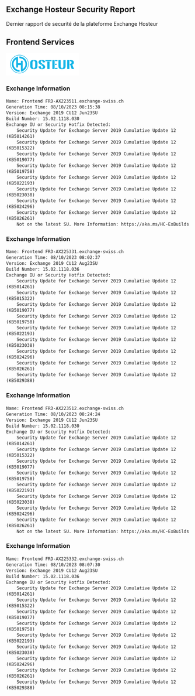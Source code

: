 ## Exchange Hosteur Security Report
Dernier rapport de securité de la plateforme Exchange Hosteur

## Frontend Services
![logo](img/logo-hosteur_2021.png)

### Exchange Information
	Name: Frontend FRD-AX223511.exchange-swiss.ch
	Generation Time: 08/10/2023 08:15:38
	Version: Exchange 2019 CU12 Jun23SU
	Build Number: 15.02.1118.030
	Exchange IU or Security Hotfix Detected: 
		Security Update for Exchange Server 2019 Cumulative Update 12 (KB5014261)
		Security Update for Exchange Server 2019 Cumulative Update 12 (KB5015322)
		Security Update for Exchange Server 2019 Cumulative Update 12 (KB5019077)
		Security Update for Exchange Server 2019 Cumulative Update 12 (KB5019758)
		Security Update for Exchange Server 2019 Cumulative Update 12 (KB5022193)
		Security Update for Exchange Server 2019 Cumulative Update 12 (KB5023038)
		Security Update for Exchange Server 2019 Cumulative Update 12 (KB5024296)
		Security Update for Exchange Server 2019 Cumulative Update 12 (KB5026261)
		Not on the latest SU. More Information: https://aka.ms/HC-ExBuilds
### Exchange Information
	Name: Frontend FRD-AX225331.exchange-swiss.ch
	Generation Time: 08/10/2023 08:02:37
	Version: Exchange 2019 CU12 Aug23SU
	Build Number: 15.02.1118.036
	Exchange IU or Security Hotfix Detected: 
		Security Update for Exchange Server 2019 Cumulative Update 12 (KB5014261)
		Security Update for Exchange Server 2019 Cumulative Update 12 (KB5015322)
		Security Update for Exchange Server 2019 Cumulative Update 12 (KB5019077)
		Security Update for Exchange Server 2019 Cumulative Update 12 (KB5019758)
		Security Update for Exchange Server 2019 Cumulative Update 12 (KB5022193)
		Security Update for Exchange Server 2019 Cumulative Update 12 (KB5023038)
		Security Update for Exchange Server 2019 Cumulative Update 12 (KB5024296)
		Security Update for Exchange Server 2019 Cumulative Update 12 (KB5026261)
		Security Update for Exchange Server 2019 Cumulative Update 12 (KB5029388)
### Exchange Information
	Name: Frontend FRD-AX223512.exchange-swiss.ch
	Generation Time: 08/10/2023 08:24:24
	Version: Exchange 2019 CU12 Jun23SU
	Build Number: 15.02.1118.030
	Exchange IU or Security Hotfix Detected: 
		Security Update for Exchange Server 2019 Cumulative Update 12 (KB5014261)
		Security Update for Exchange Server 2019 Cumulative Update 12 (KB5015322)
		Security Update for Exchange Server 2019 Cumulative Update 12 (KB5019077)
		Security Update for Exchange Server 2019 Cumulative Update 12 (KB5019758)
		Security Update for Exchange Server 2019 Cumulative Update 12 (KB5022193)
		Security Update for Exchange Server 2019 Cumulative Update 12 (KB5023038)
		Security Update for Exchange Server 2019 Cumulative Update 12 (KB5024296)
		Security Update for Exchange Server 2019 Cumulative Update 12 (KB5026261)
		Not on the latest SU. More Information: https://aka.ms/HC-ExBuilds
### Exchange Information
	Name: Frontend FRD-AX225332.exchange-swiss.ch
	Generation Time: 08/10/2023 08:07:30
	Version: Exchange 2019 CU12 Aug23SU
	Build Number: 15.02.1118.036
	Exchange IU or Security Hotfix Detected: 
		Security Update for Exchange Server 2019 Cumulative Update 12 (KB5014261)
		Security Update for Exchange Server 2019 Cumulative Update 12 (KB5015322)
		Security Update for Exchange Server 2019 Cumulative Update 12 (KB5019077)
		Security Update for Exchange Server 2019 Cumulative Update 12 (KB5019758)
		Security Update for Exchange Server 2019 Cumulative Update 12 (KB5022193)
		Security Update for Exchange Server 2019 Cumulative Update 12 (KB5023038)
		Security Update for Exchange Server 2019 Cumulative Update 12 (KB5024296)
		Security Update for Exchange Server 2019 Cumulative Update 12 (KB5026261)
		Security Update for Exchange Server 2019 Cumulative Update 12 (KB5029388)
